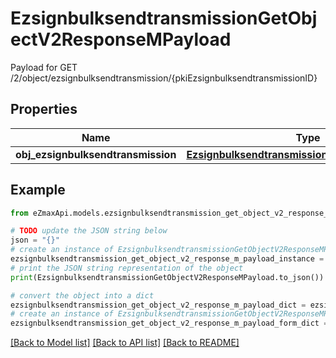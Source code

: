 # EzsignbulksendtransmissionGetObjectV2ResponseMPayload

Payload for GET /2/object/ezsignbulksendtransmission/{pkiEzsignbulksendtransmissionID}

## Properties

Name | Type | Description | Notes
------------ | ------------- | ------------- | -------------
**obj_ezsignbulksendtransmission** | [**EzsignbulksendtransmissionResponseCompound**](EzsignbulksendtransmissionResponseCompound.md) |  | 

## Example

```python
from eZmaxApi.models.ezsignbulksendtransmission_get_object_v2_response_m_payload import EzsignbulksendtransmissionGetObjectV2ResponseMPayload

# TODO update the JSON string below
json = "{}"
# create an instance of EzsignbulksendtransmissionGetObjectV2ResponseMPayload from a JSON string
ezsignbulksendtransmission_get_object_v2_response_m_payload_instance = EzsignbulksendtransmissionGetObjectV2ResponseMPayload.from_json(json)
# print the JSON string representation of the object
print(EzsignbulksendtransmissionGetObjectV2ResponseMPayload.to_json())

# convert the object into a dict
ezsignbulksendtransmission_get_object_v2_response_m_payload_dict = ezsignbulksendtransmission_get_object_v2_response_m_payload_instance.to_dict()
# create an instance of EzsignbulksendtransmissionGetObjectV2ResponseMPayload from a dict
ezsignbulksendtransmission_get_object_v2_response_m_payload_form_dict = ezsignbulksendtransmission_get_object_v2_response_m_payload.from_dict(ezsignbulksendtransmission_get_object_v2_response_m_payload_dict)
```
[[Back to Model list]](../README.md#documentation-for-models) [[Back to API list]](../README.md#documentation-for-api-endpoints) [[Back to README]](../README.md)



